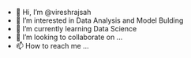 - 👋 Hi, I’m @vireshrajsah
- 👀 I’m interested in Data Analysis and Model Bulding
- 🌱 I’m currently learning Data Science
- 💞️ I’m looking to collaborate on ...
- 📫 How to reach me ...

<!---
vireshrajsah/vireshrajsah is a ✨ special ✨ repository because its `README.md` (this file) appears on your GitHub profile.
You can click the Preview link to take a look at your changes.
--->
